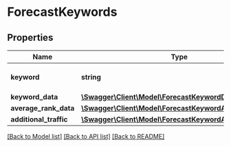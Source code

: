 # ForecastKeywords

## Properties
Name | Type | Description | Notes
------------ | ------------- | ------------- | -------------
**keyword** | **string** | The exact keyword phrase. | [optional] 
**keyword_data** | [**\Swagger\Client\Model\ForecastKeywordData**](ForecastKeywordData.md) |  | [optional] 
**average_rank_data** | [**\Swagger\Client\Model\ForecastKeywordAvgRank**](ForecastKeywordAvgRank.md) |  | [optional] 
**additional_traffic** | [**\Swagger\Client\Model\ForecastKeywordAdditionalTraffic**](ForecastKeywordAdditionalTraffic.md) |  | [optional] 

[[Back to Model list]](../../README.md#documentation-for-models) [[Back to API list]](../../README.md#documentation-for-api-endpoints) [[Back to README]](../../README.md)

